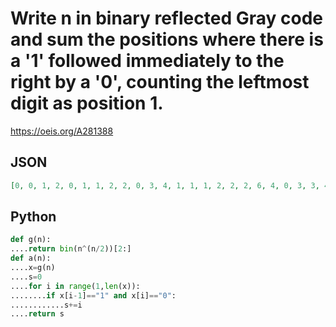 # Write n in binary reflected Gray code and sum the positions where there is a '1' followed immediately to the right by a '0', counting the leftmost digit as position 1\.
https://oeis.org/A281388
## JSON
```JSON
[0, 0, 1, 2, 0, 1, 1, 2, 2, 0, 3, 4, 1, 1, 1, 2, 2, 2, 6, 4, 0, 3, 3, 4, 4, 1, 5, 5, 1, 1, 1, 2, 2, 2, 7, 7, 2, 6, 6, 4, 4, 0, 5, 8, 3, 3, 3, 4, 4, 4, 9, 6, 1, 5, 5, 5, 5, 1, 6, 6, 1, 1, 1, 2, 2, 2, 8, 8, 2, 7, 7, 7, 7, 2, 8, 12, 6, 6, 6, 4, 4, 4, 10, 6, 0, 5, 5, 8, 8, 3, 9, 9, 3, 3, 3]
```
## Python
```Python
def g(n):
....return bin(n^(n/2))[2:]
def a(n):
....x=g(n)
....s=0
....for i in range(1,len(x)):
........if x[i-1]=="1" and x[i]=="0":
............s+=i
....return s
```
